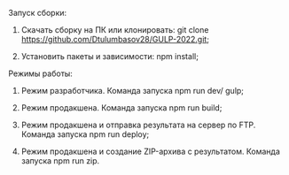 Запуск сборки:

1. Скачать сборку на ПК или клонировать: git clone https://github.com/Dtulumbasov28/GULP-2022.git;

2. Установить пакеты и зависимости: npm install;

Режимы работы:

1. Режим разработчика. Команда запуска npm run dev/ gulp;

2. Режим продакшена. Команда запуска npm run build;

3. Режим продакшена и отправка результата на сервер по FTP. Команда запуска npm run deploy;

4. Режим продакшена и создание ZIP-архива с результатом. Команда запуска npm run zip.